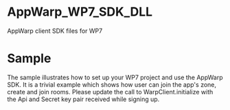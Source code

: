 AppWarp_WP7_SDK_DLL
===================

AppWarp client SDK files for WP7

Sample
========
The sample illustrates how to set up your WP7 project and use the AppWarp SDK. It is a trivial example which shows how user can join the app's zone, create and join
rooms.
Please update the call to WarpClient.initialize with the Api and Secret key pair received while signing up.